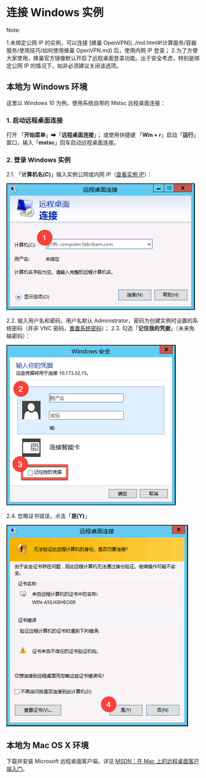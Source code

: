 # 连接 Windows 实例

<span>Note:</span><div class="alertContent">1.未绑定公网 IP 的实例，可以连接 [蜂巢 OpenVPN](../md.html#!计算服务/容器服务/使用技巧/如何使用蜂巢 OpenVPN.md) 后，使用内网 IP 登录；
2.为了方便大家使用，蜂巢官方镜像默认开启了远程桌面登录功能。出于安全考虑，特别是绑定公网 IP 的情况下，如非必须建议关闭该选项。</div>

## 本地为 Windows 环境

这里以 Windows 10 为例，使用系统自带的 Mstsc 远程桌面连接：

### 1. 启动远程桌面连接

打开 「**开始菜单**」➡「**远程桌面连接**」；
或使用快捷键 「**Win + r**」启动「**运行**」窗口，输入「**mstsc**」回车启动远程桌面连接。

### 2. 登录 Windows 实例

2.1. 「**计算机名(C)**」输入实例公网或内网 IP（[查看实例 IP](../md.html#!计算服务/云主机/使用指南/网络/云主机查看绑定IP.md)）：

![](../../image/使用指南-mstsc-ip.png)

2.2. 输入用户名和密码，用户名默认 Administrator，密码为创建实例时设置的系统密码（并非 VNC 密码，[重置系统密码](../md.html#!计算服务/云主机/使用指南/密钥和密码/云主机-重置Windows密码.md)）；
2.3. 勾选「**记住我的凭据**」（未来免输密码）：

![](../../image/使用指南-mstsc-用户名密码.png)

2.4. 忽略证书错误，点击「**是(Y)**」

![](../../image/使用指南-mstsc-忽略证书错误.png)

## 本地为 Mac OS X 环境

下载并安装 Microsoft 远程桌面客户端，详见 [MSDN：在 Mac 上的远程桌面客户端入门](https://msdn.microsoft.com/zh-cn/library/dn473012)。
